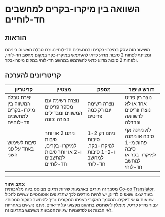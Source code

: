 <!--
CO_OP_TRANSLATOR_METADATA:
{
  "original_hash": "750bd75866471141f857240219084767",
  "translation_date": "2025-08-27T22:12:18+00:00",
  "source_file": "1-getting-started/lessons/2-deeper-dive/assignment.md",
  "language_code": "he"
}
-->
# השוואה בין מיקרו-בקרים למחשבים חד-לוחיים

## הוראות

השיעור הזה עסק במיקרו-בקרים ובמחשבים חד-לוחיים. צרו טבלה המשווה ביניהם ומציינת לפחות 2 סיבות מדוע כדאי להשתמש במיקרו-בקר במקום מחשב חד-לוחי, ולפחות 2 סיבות מדוע כדאי להשתמש במחשב חד-לוחי במקום מיקרו-בקר.

## קריטריונים להערכה

| קריטריון | מצטיין | מספק | דורש שיפור |
| -------- | ------- | ----- | ----------- |
| יצירת טבלה המשווה בין מיקרו-בקרים למחשבים חד-לוחיים | נוצרה רשימה עם מספר פריטים המשווים ומבדילים בצורה נכונה | נוצרה רשימה עם רק כמה פריטים | נוצר רק פריט אחד או לא נוצרו פריטים להשוואה והבדלה |
| סיבות לשימוש באחד על פני השני | ניתנו 2 או יותר סיבות למיקרו-בקרים, ו-2 או יותר סיבות למחשבים חד-לוחיים | ניתנו רק 1-2 סיבות למיקרו-בקר, ו-1-2 סיבות למחשב חד-לוחי | לא ניתנה אף סיבה או ניתנה פחות מ-1 סיבה למיקרו-בקר או למחשב חד-לוחי |

---

**כתב ויתור**:  
מסמך זה תורגם באמצעות שירות תרגום מבוסס בינה מלאכותית [Co-op Translator](https://github.com/Azure/co-op-translator). בעוד שאנו שואפים לדיוק, יש להיות מודעים לכך שתרגומים אוטומטיים עשויים להכיל שגיאות או אי דיוקים. המסמך המקורי בשפתו המקורית צריך להיחשב כמקור סמכותי. עבור מידע קריטי, מומלץ להשתמש בתרגום מקצועי על ידי אדם. איננו נושאים באחריות לאי הבנות או לפרשנויות שגויות הנובעות משימוש בתרגום זה.
